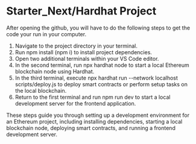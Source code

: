 # Starter_Next/Hardhat Project

After opening the github, you will have to do the following steps to get the code your run in your computer.

1. Navigate to the project directory in your terminal.
2. Run npm install (npm i) to install project dependencies.
3. Open two additional terminals within your VS Code editor.
4. In the second terminal, run npx hardhat node to start a local Ethereum blockchain node using Hardhat.
5. In the third terminal, execute npx hardhat run --network localhost scripts/deploy.js to deploy smart contracts or perform setup tasks on the local blockchain.
6. Return to the first terminal and run npm run dev to start a local development server for the frontend application.

These steps guide you through setting up a development environment for an Ethereum project, including installing dependencies, starting a local blockchain node, deploying smart contracts, and running a frontend development server.
